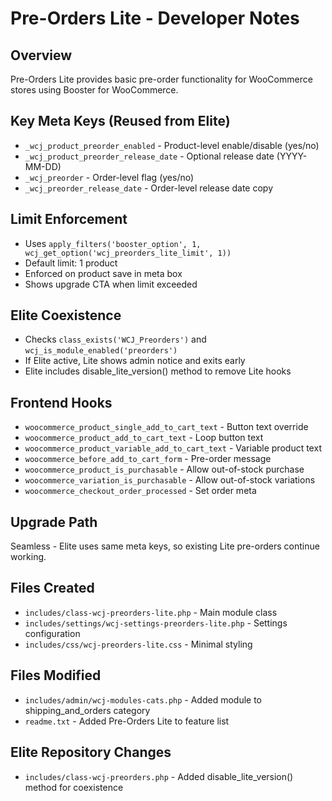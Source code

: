 # Pre-Orders Lite - Developer Notes

## Overview
Pre-Orders Lite provides basic pre-order functionality for WooCommerce stores using Booster for WooCommerce.

## Key Meta Keys (Reused from Elite)
- `_wcj_product_preorder_enabled` - Product-level enable/disable (yes/no)
- `_wcj_product_preorder_release_date` - Optional release date (YYYY-MM-DD)
- `_wcj_preorder` - Order-level flag (yes/no)
- `_wcj_preorder_release_date` - Order-level release date copy

## Limit Enforcement
- Uses `apply_filters('booster_option', 1, wcj_get_option('wcj_preorders_lite_limit', 1))`
- Default limit: 1 product
- Enforced on product save in meta box
- Shows upgrade CTA when limit exceeded

## Elite Coexistence
- Checks `class_exists('WCJ_Preorders')` and `wcj_is_module_enabled('preorders')`
- If Elite active, Lite shows admin notice and exits early
- Elite includes disable_lite_version() method to remove Lite hooks

## Frontend Hooks
- `woocommerce_product_single_add_to_cart_text` - Button text override
- `woocommerce_product_add_to_cart_text` - Loop button text
- `woocommerce_product_variable_add_to_cart_text` - Variable product text
- `woocommerce_before_add_to_cart_form` - Pre-order message
- `woocommerce_product_is_purchasable` - Allow out-of-stock purchase
- `woocommerce_variation_is_purchasable` - Allow out-of-stock variations
- `woocommerce_checkout_order_processed` - Set order meta

## Upgrade Path
Seamless - Elite uses same meta keys, so existing Lite pre-orders continue working.

## Files Created
- `includes/class-wcj-preorders-lite.php` - Main module class
- `includes/settings/wcj-settings-preorders-lite.php` - Settings configuration
- `includes/css/wcj-preorders-lite.css` - Minimal styling

## Files Modified
- `includes/admin/wcj-modules-cats.php` - Added module to shipping_and_orders category
- `readme.txt` - Added Pre-Orders Lite to feature list

## Elite Repository Changes
- `includes/class-wcj-preorders.php` - Added disable_lite_version() method for coexistence
